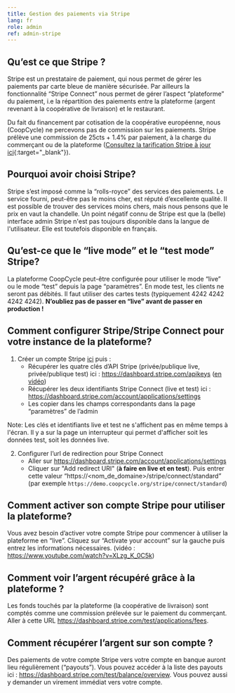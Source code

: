 ```yaml
---
title: Gestion des paiements via Stripe
lang: fr
role: admin
ref: admin-stripe
---
```


## Qu’est ce que Stripe ?

Stripe est un prestataire de paiement, qui nous permet de gérer les paiements par carte bleue de manière sécurisée. Par ailleurs la fonctionnalité “Stripe Connect” nous permet de gérer l’aspect “plateforme” du paiement, i.e la répartition des paiements entre la plateforme (argent revenant à la coopérative de livraison) et le restaurant.

Du fait du financement par cotisation de la coopérative européenne, nous (CoopCycle) ne percevons pas de commission sur les paiements. Stripe prélève une commission de 25cts + 1.4%  par paiement, à la charge du commerçant ou de la plateforme ([Consultez la tarification Stripe à jour ici](https://stripe.com/fr/pricing){:target="_blank"}).

## Pourquoi avoir choisi Stripe?

Stripe s’est imposé comme la “rolls-royce” des services des paiements. Le service fourni, peut-être pas le moins cher, est réputé d’excellente qualité. Il est possible de trouver des services moins chers, mais nous pensons que le prix en vaut la chandelle. Un point négatif connu de Stripe est que la (belle) interface admin Stripe n'est pas toujours disponible dans la langue de l'utilisateur. Elle est toutefois disponible en français.

## Qu’est-ce que le “live mode” et le “test mode” Stripe?

La plateforme CoopCycle peut-être configurée pour utiliser le mode “live” ou le mode “test” depuis la page “paramètres”. En mode test, les clients ne seront pas débités. Il faut utiliser des cartes tests (typiquement 4242 4242 4242 4242). **N’oubliez pas de passer en “live” avant de passer en production !**

## Comment configurer Stripe/Stripe Connect pour votre instance de la plateforme?

1. Créer un compte Stripe <a target="_blank" href="https://dashboard.stripe.com/register">ici</a> puis :
    * Récupérer les quatre clés d’API Stripe (privée/publique live, privée/publique test) ici : <a target="_blank" href="https://dashboard.stripe.com/apikeys">https://dashboard.stripe.com/apikeys</a> (<a target="_blank" href="https://www.youtube.com/watch?v=XLzg_K_0C5k">en vidéo</a>)
    * Récupérer les deux identifiants Stripe Connect (live et test) ici : <a target="_blank" href="https://dashboard.stripe.com/account/applications/settings">https://dashboard.stripe.com/account/applications/settings</a>
    * Les copier dans les champs correspondants dans la page “paramètres” de l’admin

Note: Les clés et identifiants live et test ne s'affichent pas en même temps à l'écran. Il y a sur la page un interrupteur qui permet d'afficher soit les données test, soit les données live.

2. Configurer l’url de redirection pour Stripe Connect
   * Aller sur <a target="_blank" href="https://dashboard.stripe.com/account/applications/settings">https://dashboard.stripe.com/account/applications/settings</a>
   * Cliquer sur "Add redirect URI" (**à faire en live et en test**). Puis entrer cette valeur “https://<nom_de_domaine>/stripe/connect/standard” (par exemple `https://demo.coopcycle.org/stripe/connect/standard`)

## Comment activer son compte Stripe pour utiliser la plateforme?

Vous avez besoin d’activer votre compte Stripe pour commencer à utiliser la plateforme en “live”. Cliquez sur “Activate your account” sur la gauche puis entrez les informations nécessaires. (vidéo : <a target="_blank" href="https://www.youtube.com/watch?v=XLzg_K_0C5k">https://www.youtube.com/watch?v=XLzg_K_0C5k</a>)

## Comment voir l’argent récupéré grâce à la plateforme ?

Les fonds touchés par la plateforme (la coopérative de livraison) sont comptés comme une commission prélevée sur le paiement du commerçant. Aller à cette URL <a target="_blank" href="https://dashboard.stripe.com/test/applications/fees">https://dashboard.stripe.com/test/applications/fees</a>.

## Comment récupérer l’argent sur son compte ?

Des paiements de votre compte Stripe vers votre compte en banque auront lieu régulièrement (“payouts”). Vous pouvez accéder à la liste des payouts ici : <a target="_blank" href="https://dashboard.stripe.com/test/balance/overview">https://dashboard.stripe.com/test/balance/overview</a>. Vous pouvez aussi y demander un virement immédiat vers votre compte.
